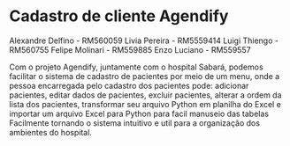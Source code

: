 # Cadastro de cliente Agendify

Alexandre Delfino - RM560059
Livia Pereira - RM5559414
Luigi Thiengo - RM560755
Felipe Molinari - RM559885
Enzo Luciano - RM559557

Com o projeto Agendify, juntamente com o hospital Sabará, podemos facilitar o sistema de cadastro de pacientes por meio de um menu, onde a pessoa encarregada pelo cadastro dos pacientes pode: adicionar pacientes, editar dados de pacientes, excluir pacientes, alterar a ordem da lista dos pacientes, transformar seu arquivo Python em planilha do Excel e  importar um arquivo Excel para Python para facil manuseio das tabelas
Facilmente tornando o sistema intuitivo e util para a organização dos ambientes do hospital.
